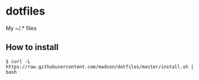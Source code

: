 dotfiles
========

My ~/.* files

## How to install

    $ curl -L https://raw.githubusercontent.com/madson/dotfiles/master/install.sh | bash

